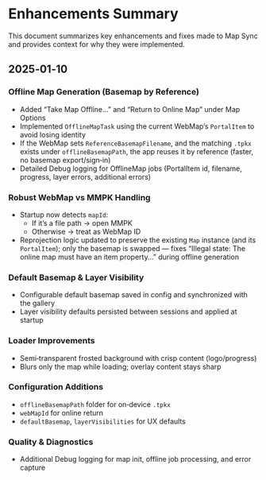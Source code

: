 # Enhancements Summary

This document summarizes key enhancements and fixes made to Map Sync and provides context for why they were implemented.

## 2025‑01‑10

### Offline Map Generation (Basemap by Reference)

- Added “Take Map Offline…” and “Return to Online Map” under Map Options
- Implemented `OfflineMapTask` using the current WebMap’s `PortalItem` to avoid losing identity
- If the WebMap sets `ReferenceBasemapFilename`, and the matching `.tpkx` exists under `offlineBasemapPath`, the app reuses it by reference (faster, no basemap export/sign‑in)
- Detailed Debug logging for OfflineMap jobs (PortalItem id, filename, progress, layer errors, additional errors)

### Robust WebMap vs MMPK Handling

- Startup now detects `mapId`:
  - If it’s a file path → open MMPK
  - Otherwise → treat as WebMap ID
- Reprojection logic updated to preserve the existing `Map` instance (and its `PortalItem`); only the basemap is swapped — fixes “Illegal state: The online map must have an item property…” during offline generation

### Default Basemap & Layer Visibility

- Configurable default basemap saved in config and synchronized with the gallery
- Layer visibility defaults persisted between sessions and applied at startup

### Loader Improvements

- Semi‑transparent frosted background with crisp content (logo/progress)
- Blurs only the map while loading; overlay content stays sharp

### Configuration Additions

- `offlineBasemapPath` folder for on‑device `.tpkx`
- `webMapId` for online return
- `defaultBasemap`, `layerVisibilities` for UX defaults

### Quality & Diagnostics

- Additional Debug logging for map init, offline job processing, and error capture

